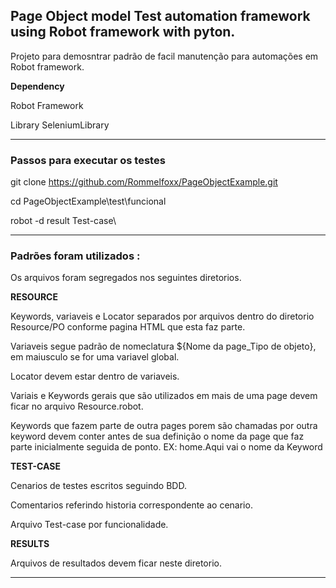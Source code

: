 
## Page Object model Test automation framework using Robot framework with pyton.

Projeto para demosntrar padrão de facil manutenção para automações em Robot framework. 

<b>Dependency</b>

Robot Framework

Library SeleniumLibrary

------------------------------------------------------------------------------------------------------------------------------
### Passos para executar os testes

git clone https://github.com/Rommelfoxx/PageObjectExample.git

cd PageObjectExample\test\funcional

robot -d result Test-case\

------------------------------------------------------------------------------------------------------------------------------
### Padrões foram utilizados : 
Os arquivos foram segregados nos seguintes diretorios. 

<b>RESOURCE</b>

Keywords, variaveis e Locator separados por arquivos dentro do diretorio Resource/PO conforme pagina HTML que esta faz parte.

Variaveis segue padrão de nomeclatura ${Nome da page_Tipo de objeto}, em maiusculo se for uma variavel global. 

Locator devem estar dentro de variaveis.

Variais e Keywords gerais que são utilizados em mais de uma page devem ficar no arquivo Resource.robot.

Keywords que fazem parte de outra pages porem são chamadas por outra keyword devem conter antes de sua definição o nome da page que faz parte inicialmente seguida de ponto.
  EX: home.Aqui vai o nome da Keyword

<b>TEST-CASE</b>

Cenarios de testes escritos seguindo BDD.

Comentarios referindo historia correspondente ao cenario.

Arquivo Test-case por funcionalidade.

<b>RESULTS</b>

Arquivos de resultados devem ficar neste diretorio. 

------------------------------------------------------------------------------------------------------------------------------
